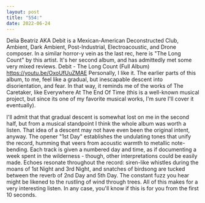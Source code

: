 ```yaml
---
layout: post
title: "554:"
date: 2022-06-24
---
```


Delia Beatriz AKA Debit is a Mexican-American Deconstructed Club, Ambient, Dark Ambient, Post-Industrial, Electroacoustic, and Drone composer. In a similar horror-y vein as the last rec, here is "The Long Count" by this artist. It's her second album, and has admittedly met some very mixed reviews.
 Debit - The Long Count (Full Album)
https://youtu.be/OxoUfUuZMAE 
Personally, I like it. The earlier parts of this album, to me, feel like a gradual, but inescapable descent into disorientation, and fear. In that way, it reminds me of the works of The Caretaker, like Everywhere At The End Of Time (this is a well-known musical project, but since its one of my favorite musical works, I'm sure I'll cover it eventually). 

I'll admit that that gradual descent is somewhat lost on me in the second half, but from a musical standpoint I think the whole album was worth a listen. That idea of a descent may not have even been the original intent, anyway. The opener "1st Day" establishes the undulating tones that unify the record, humming that veers from acoustic warmth to metallic note-bending. Each track is given a numbered day and time, as if documenting a week spent in the wilderness - though, other interpretations could be easily made. Echoes resonate throughout the record: siren-like whistles during the moans of 1st Night and 3rd Night, and snatches of birdsong are tucked between the reverb of 2nd Day and 5th Day. The constant fuzz you hear might be likened to the rustling of wind through trees. All of this makes for a very interesting listen. In any case, you'll know if this is for you from the first 10 seconds.
